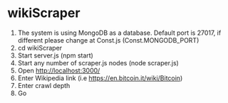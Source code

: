 # wikiScraper

1.  The system is using MongoDB as a database.
    Default port is 27017, if different please change at Const.js (Const.MONGODB_PORT)
3.  cd wikiScraper
4.  Start server.js (npm start)
5.  Start any number of scraper.js nodes (node scraper.js)
6.  Open <a href="http://localhost:3000/">http://localhost:3000/</a>
7.  Enter Wikipedia link (i.e https://en.bitcoin.it/wiki/Bitcoin)
8.  Enter crawl depth
9.  Go
